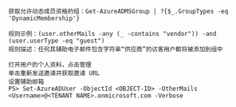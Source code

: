 	获取允许动态成员资格的组：Get-AzureADMSGroup | ?{$_.GroupTypes -eq 'DynamicMembership'}

	规则示例：(user.otherMails -any (_ -contains "vendor")) -and (user.userType -eq "guest")
	规则描述：任何其辅助电子邮件包含字符串“供应商”的访客用户都将被添加到组中

	打开用户的个人资料，点击管理
	单击重新发送邀请并获取邀请 URL
	设置辅助邮箱
	PS> Set-AzureADUser -ObjectId <OBJECT-ID> -OtherMails <Username>@<TENANT NAME>.onmicrosoft.com -Verbose